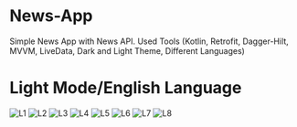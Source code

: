 # News-App
Simple News App with News API.
Used Tools (Kotlin, Retrofit, Dagger-Hilt, MVVM, LiveData, Dark and Light Theme, Different Languages)

# Light Mode/English Language


![L1](https://github.com/Ibtehal-Thabet/News-App/assets/55961675/3dc37fab-b4e0-4ad5-885a-b2bf62a16606) ![L2](https://github.com/Ibtehal-Thabet/News-App/assets/55961675/bea701bb-38f0-4dd9-9293-29ed645228fa) ![L3](https://github.com/Ibtehal-Thabet/News-App/assets/55961675/87005d57-3734-4d6d-823d-f846d77e15ac) ![L4](https://github.com/Ibtehal-Thabet/News-App/assets/55961675/d1f9ff1f-8d67-4096-9b10-692a87fbfd3d)
![L5](https://github.com/Ibtehal-Thabet/News-App/assets/55961675/426e7d5d-9743-4315-ad9c-327eae87efcf) ![L6](https://github.com/Ibtehal-Thabet/News-App/assets/55961675/e8e65f9f-0898-4d41-aa2b-3b306d2328a5) ![L7](https://github.com/Ibtehal-Thabet/News-App/assets/55961675/809ec4bc-6753-47e8-aa40-75926c870ac6) ![L8](https://github.com/Ibtehal-Thabet/News-App/assets/55961675/850728d5-ff2d-428f-9113-3145170ad89c)
